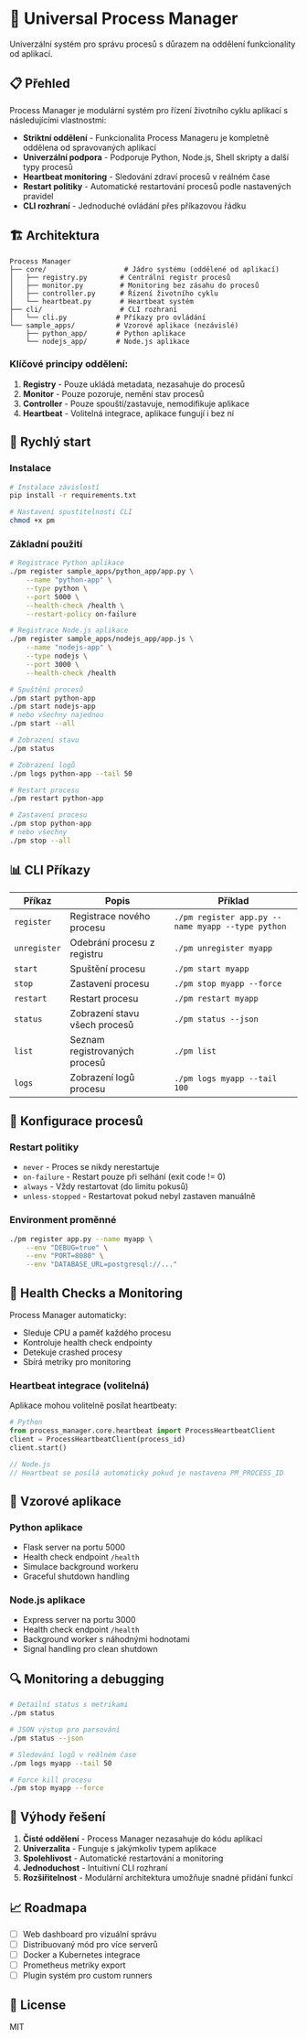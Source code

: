 # 🚀 Universal Process Manager

Univerzální systém pro správu procesů s důrazem na oddělení funkcionality od aplikací.

## 📋 Přehled

Process Manager je modulární systém pro řízení životního cyklu aplikací s následujícími vlastnostmi:

- **Striktní oddělení** - Funkcionalita Process Manageru je kompletně oddělena od spravovaných aplikací
- **Univerzální podpora** - Podporuje Python, Node.js, Shell skripty a další typy procesů
- **Heartbeat monitoring** - Sledování zdraví procesů v reálném čase
- **Restart politiky** - Automatické restartování procesů podle nastavených pravidel
- **CLI rozhraní** - Jednoduché ovládání přes příkazovou řádku

## 🏗️ Architektura

```
Process Manager
├── core/                   # Jádro systému (oddělené od aplikací)
│   ├── registry.py        # Centrální registr procesů
│   ├── monitor.py         # Monitoring bez zásahu do procesů
│   ├── controller.py      # Řízení životního cyklu
│   └── heartbeat.py       # Heartbeat systém
├── cli/                   # CLI rozhraní
│   └── cli.py            # Příkazy pro ovládání
└── sample_apps/          # Vzorové aplikace (nezávislé)
    ├── python_app/       # Python aplikace
    └── nodejs_app/       # Node.js aplikace
```

### Klíčové principy oddělení:

1. **Registry** - Pouze ukládá metadata, nezasahuje do procesů
2. **Monitor** - Pouze pozoruje, nemění stav procesů
3. **Controller** - Pouze spouští/zastavuje, nemodifikuje aplikace
4. **Heartbeat** - Volitelná integrace, aplikace fungují i bez ní

## 🚀 Rychlý start

### Instalace

```bash
# Instalace závislostí
pip install -r requirements.txt

# Nastavení spustitelnosti CLI
chmod +x pm
```

### Základní použití

```bash
# Registrace Python aplikace
./pm register sample_apps/python_app/app.py \
    --name "python-app" \
    --type python \
    --port 5000 \
    --health-check /health \
    --restart-policy on-failure

# Registrace Node.js aplikace
./pm register sample_apps/nodejs_app/app.js \
    --name "nodejs-app" \
    --type nodejs \
    --port 3000 \
    --health-check /health

# Spuštění procesů
./pm start python-app
./pm start nodejs-app
# nebo všechny najednou
./pm start --all

# Zobrazení stavu
./pm status

# Zobrazení logů
./pm logs python-app --tail 50

# Restart procesu
./pm restart python-app

# Zastavení procesu
./pm stop python-app
# nebo všechny
./pm stop --all
```

## 📊 CLI Příkazy

| Příkaz | Popis | Příklad |
|--------|-------|---------|
| `register` | Registrace nového procesu | `./pm register app.py --name myapp --type python` |
| `unregister` | Odebrání procesu z registru | `./pm unregister myapp` |
| `start` | Spuštění procesu | `./pm start myapp` |
| `stop` | Zastavení procesu | `./pm stop myapp --force` |
| `restart` | Restart procesu | `./pm restart myapp` |
| `status` | Zobrazení stavu všech procesů | `./pm status --json` |
| `list` | Seznam registrovaných procesů | `./pm list` |
| `logs` | Zobrazení logů procesu | `./pm logs myapp --tail 100` |

## 🔧 Konfigurace procesů

### Restart politiky

- `never` - Proces se nikdy nerestartuje
- `on-failure` - Restart pouze při selhání (exit code != 0)
- `always` - Vždy restartovat (do limitu pokusů)
- `unless-stopped` - Restartovat pokud nebyl zastaven manuálně

### Environment proměnné

```bash
./pm register app.py --name myapp \
    --env "DEBUG=true" \
    --env "PORT=8080" \
    --env "DATABASE_URL=postgresql://..."
```

## 🏥 Health Checks a Monitoring

Process Manager automaticky:
- Sleduje CPU a paměť každého procesu
- Kontroluje health check endpointy
- Detekuje crashed procesy
- Sbírá metriky pro monitoring

### Heartbeat integrace (volitelná)

Aplikace mohou volitelně posílat heartbeaty:

```python
# Python
from process_manager.core.heartbeat import ProcessHeartbeatClient
client = ProcessHeartbeatClient(process_id)
client.start()
```

```javascript
// Node.js
// Heartbeat se posílá automaticky pokud je nastavena PM_PROCESS_ID
```

## 📁 Vzorové aplikace

### Python aplikace
- Flask server na portu 5000
- Health check endpoint `/health`
- Simulace background workeru
- Graceful shutdown handling

### Node.js aplikace
- Express server na portu 3000
- Health check endpoint `/health`
- Background worker s náhodnými hodnotami
- Signal handling pro clean shutdown

## 🔍 Monitoring a debugging

```bash
# Detailní status s metrikami
./pm status

# JSON výstup pro parsování
./pm status --json

# Sledování logů v reálném čase
./pm logs myapp --tail 50

# Force kill procesu
./pm stop myapp --force
```

## 🎯 Výhody řešení

1. **Čisté oddělení** - Process Manager nezasahuje do kódu aplikací
2. **Univerzalita** - Funguje s jakýmkoliv typem aplikace
3. **Spolehlivost** - Automatické restartování a monitoring
4. **Jednoduchost** - Intuitivní CLI rozhraní
5. **Rozšiřitelnost** - Modulární architektura umožňuje snadné přidání funkcí

## 📈 Roadmapa

- [ ] Web dashboard pro vizuální správu
- [ ] Distribuovaný mód pro více serverů
- [ ] Docker a Kubernetes integrace
- [ ] Prometheus metriky export
- [ ] Plugin systém pro custom runners

## 📝 License

MIT